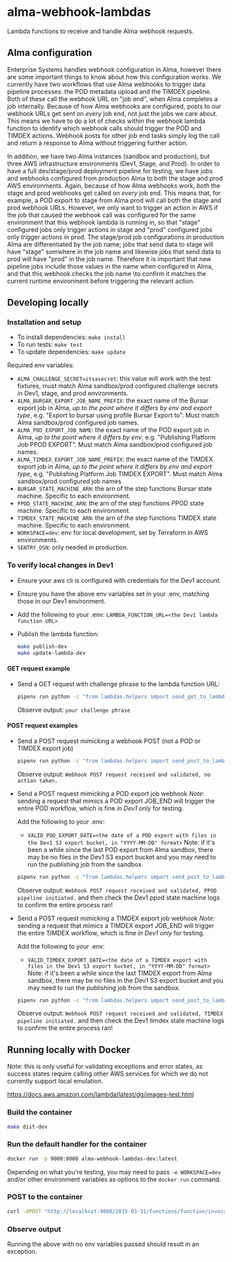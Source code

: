 # alma-webhook-lambdas

Lambda functions to receive and handle Alma webhook requests.

## Alma configuration

Enterprise Systems handles webhook configuration in Alma, however there are some important things to know about how this configuration works. We currently have two workflows that use Alma webhooks to trigger data pipeline processes: the POD metadata
upload and the TIMDEX pipeline. Both of these call the webhook URL on "job end", when Alma completes a job internally. Because of how Alma webhooks are configured, posts to our webhook URLs get sent on _every_ job end, not just the jobs we care about. This means we have to do a lot of checks within the webhook lambda function to identify which webhook calls should trigger the POD and TIMDEX actions. Webhook posts for other job end tasks simply log the call and return a response to Alma without triggering further action.

In addition, we have two Alma instances (sandbox and production), but three AWS infrastructure environments (Dev1, Stage, and Prod). In order to have a full dev/stage/prod deployment pipeline for testing, we have jobs and webhooks configured from production Alma to both the stage and prod AWS environments. Again, because of how Alma webhooks work, _both_ the stage and prod webhooks get called on _every_ job end. This means that, for example, a POD export to stage from Alma prod will call both the stage and prod webhook URLs. However, we only want to trigger an action in AWS if the job that caused the webhook call was configured for the same environment that this webhook lambda is running in, so that "stage" configured jobs only trigger actions in stage and "prod" configured jobs only trigger actions in prod. The stage/prod job configurations in production Alma are differentiated by the job name; jobs that send data to stage will have "stage" somwhere in the job name and likewise jobs that send data to prod will have "prod" in the job name. Therefore it is important that new pipeline jobs include those values in the name when configured in Alma, and that this webhook checks the job name \to confirm it matches the current runtime environment before triggering the relevant action.

## Developing locally

### Installation and setup

- To install dependencies: `make install`
- To run tests: `make test`
- To update dependencies: `make update`

Required env variables:

- `ALMA_CHALLENGE_SECRET=itsasecret`: this value will work with the test fixtures, must match Alma sandbox/prod configured challenge secrets in Dev1, stage, and prod environments.
- `ALMA_BURSAR_EXPORT_JOB_NAME_PREFIX`: the exact name of the Bursar export job in Alma, _up to the point where it differs by env and export type_, e.g. "Export to bursar using profile Bursar Export to". Must match Alma sandbox/prod configured job names.
- `ALMA_POD_EXPORT_JOB_NAME`: the exact name of the POD export job in Alma, _up to the point where it differs by env_, e.g. "Publishing Platform Job PPOD EXPORT". Must match Alma sandbox/prod configured job names.
- `ALMA_TIMDEX_EXPORT_JOB_NAME_PREFIX`: the exact name of the TIMDEX export job in Alma, _up to the point where it differs by env and export type_, e.g. "Publishing Platform Job TIMDEX EXPORT". Must match Alma sandbox/prod configured job names.
- `BURSAR_STATE_MACHINE_ARN`: the arn of the step functions Bursar state machine. Specific to each environment.
- `PPOD_STATE_MACHINE_ARN`: the arn of the step functions PPOD state machine. Specific to each environment.
- `TIMDEX_STATE_MACHINE_ARN`: the arn of the step functions TIMDEX state machine. Specific to each environment.
- `WORKSPACE=dev`: env for local development, set by Terraform in AWS environments.
- `SENTRY_DSN`: only needed in production.

### To verify local changes in Dev1

- Ensure your aws cli is configured with credentials for the Dev1 account.
- Ensure you have the above env variables set in your .env, matching those in our Dev1 environment.
- Add the following to your .env: `LAMBDA_FUNCTION_URL=<the Dev1 lambda function URL>`
- Publish the lambda function:

  ```bash
  make publish-dev
  make update-lambda-dev
  ```

#### GET request example

- Send a GET request with challenge phrase to the lambda function URL:

  ```bash
  pipenv run python -c "from lambdas.helpers import send_get_to_lambda_function_url; print(send_get_to_lambda_function_url('your challenge phrase'))"
  ```

  Observe output: `your challenge phrase`

#### POST request examples

- Send a POST request mimicking a webhook POST (not a POD or TIMDEX export job)

  ```bash
  pipenv run python -c "from lambdas.helpers import send_post_to_lambda_function_url, SAMPLE_WEBHOOK_POST_BODY; print(send_post_to_lambda_function_url(SAMPLE_WEBHOOK_POST_BODY))"
  ```

  Observe output: `Webhook POST request received and validated, no action taken.`

- Send a POST request mimicking a POD export job webhook
  _Note_: sending a request that mimics a POD export JOB_END will trigger the entire POD workflow, which is fine _in Dev1 only_ for testing.

  Add the following to your .env:
  - `VALID_POD_EXPORT_DATE=<the date of a POD export with files in the Dev1 S3 export bucket, in "YYYY-MM-DD" format>` Note: if it's been a while since the last POD export from Alma sandbox, there may be no files in the Dev1 S3 export bucket and you may need to run the publishing job from the sandbox.

  ```bash
  pipenv run python -c "from lambdas.helpers import send_post_to_lambda_function_url, SAMPLE_POD_EXPORT_JOB_END_WEBHOOK_POST_BODY; print(send_post_to_lambda_function_url(SAMPLE_POD_EXPORT_JOB_END_WEBHOOK_POST_BODY))"
  ```

  Observe output: `Webhook POST request received and validated, PPOD pipeline initiated.` and then check the Dev1 ppod state machine logs to confirm the entire process ran!

- Send a POST request mimicking a TIMDEX export job webhook
  _Note_: sending a request that mimics a TIMDEX export JOB_END will trigger the entire TIMDEX workflow, which is fine _in Dev1 only_ for testing.

  Add the following to your .env:
  - `VALID_TIMDEX_EXPORT_DATE=<the date of a TIMDEX export with files in the Dev1 S3 export bucket, in "YYYY-MM-DD" format>` Note: if it's been a while since the last TIMDEX export from Alma sandbox, there may be no files in the Dev1 S3 export bucket and you may need to run the publishing job from the sandbox.

  ```bash
  pipenv run python -c "from lambdas.helpers import send_post_to_lambda_function_url, SAMPLE_TIMDEX_EXPORT_JOB_END_WEBHOOK_POST_BODY; print(send_post_to_lambda_function_url(SAMPLE_TIMDEX_EXPORT_JOB_END_WEBHOOK_POST_BODY))"
  ```

  Observe output: `Webhook POST request received and validated, TIMDEX pipeline initiated.` and then check the Dev1 timdex state machine logs to confirm the entire process ran!

## Running locally with Docker

Note: this is only useful for validating exceptions and error states, as success states require calling other AWS services for which we do not currently support local emulation.

<https://docs.aws.amazon.com/lambda/latest/dg/images-test.html>

### Build the container

```bash
make dist-dev
```

### Run the default handler for the container

```bash
docker run -p 9000:8080 alma-webhook-lambdas-dev:latest
```

Depending on what you're testing, you may need to pass `-e WORKSPACE=dev` and/or other environment variables as options to the `docker run` command.

### POST to the container

```bash
curl -XPOST "http://localhost:9000/2015-03-31/functions/function/invocations" -d "{}"
```

### Observe output

Running the above with no env variables passed should result in an exception.
